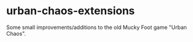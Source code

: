 urban-chaos-extensions
======================

Some small improvements/additions to the old Mucky Foot game "Urban Chaos".